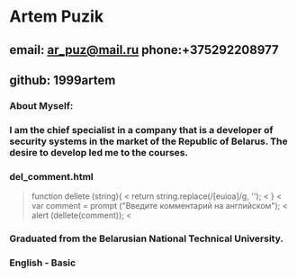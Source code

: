 # **Artem Puzik** #
## email: ar_puz@mail.ru phone:+375292208977 ##
## github: 1999artem ##
### About Myself: ###
### I am the chief specialist in a company that is a developer of security systems in the market of the Republic of Belarus. The desire to develop led me to the courses. ###
### del_comment.html ###
> function dellete (string){ <
>        return string.replace(/[euioa]/g, ''); <
>     } <
>     var comment = prompt ("Введите комментарий на английском"); <
>     alert (dellete(comment)); <
### Graduated from the Belarusian National Technical University. ###
### English - Basic ###